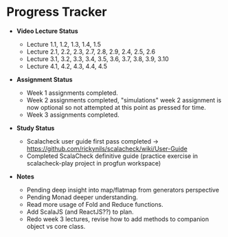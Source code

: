 # Progress Tracker

* **Video Lecture Status**
  * Lecture 1.1, 1.2, 1.3, 1.4, 1.5
  * Lecture 2.1, 2.2, 2.3, 2.7, 2.8, 2.9, 2.4, 2.5, 2.6
  * Lecture 3.1, 3.2, 3.3, 3.4, 3.5, 3.6, 3.7, 3.8, 3.9, 3.10
  * Lecture 4.1, 4.2, 4.3, 4.4, 4.5
  
  
* **Assignment Status**
  * Week 1 assignments completed.
  * Week 2 assignments completed, "simulations" week 2 assignment is now optional so not attempted at this point as pressed for time.
  * Week 3 assignments completed.
  
* **Study Status**
  * Scalacheck user guide first pass completed -> https://github.com/rickynils/scalacheck/wiki/User-Guide
  * Completed ScalaCheck definitive guide (practice exercise in scalacheck-play project in progfun workspace)
  

* **Notes**
  * Pending deep insight into map/flatmap from generators perspective
  * Pending Monad deeper understanding.
  * Read more usage of Fold and Reduce functions.
  * Add ScalaJS (and ReactJS??) to plan.
  * Redo week 3 lectures, revise how to add methods to companion object vs core class.
  